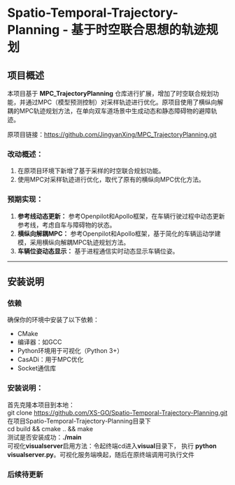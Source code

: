 # **Spatio-Temporal-Trajectory-Planning - 基于时空联合思想的轨迹规划**

## **项目概述**
本项目基于 **MPC_TrajectoryPlanning** 仓库进行扩展，增加了时空联合规划功能，并通过MPC（模型预测控制）对采样轨迹进行优化。原项目使用了横纵向解耦的MPC轨迹规划方法，在单向双车道场景中生成动态和静态障碍物的避障轨迹。

原项目链接：https://github.com/JingyanXing/MPC_TrajectoryPlanning.git

### **改动概述：**
1. 在原项目环境下新增了基于采样的时空联合规划功能。
2. 使用MPC对采样轨迹进行优化，取代了原有的横纵向MPC优化方法。

### **预期实现：**
1. **参考线动态更新：** 参考Openpilot和Apollo框架，在车辆行驶过程中动态更新参考线，考虑自车与障碍物的状态。
2. **横纵向解耦MPC：** 参考Openpilot和Apollo框架，基于简化的车辆运动学建模，采用横纵向解耦MPC轨迹规划方法。
3. **车辆位姿动态显示：** 基于进程通信实时动态显示车辆位姿。

---

## **安装说明**

### **依赖**
确保你的环境中安装了以下依赖：
- CMake
- 编译器：如GCC
- Python环境用于可视化（Python 3+）
- CasADi：用于MPC优化
- Socket通信库

### **安装说明：**
首先克隆本项目到本地：<br>
git clone https://github.com/XS-GO/Spatio-Temporal-Trajectory-Planning.git
在项目Spatio-Temporal-Trajectory-Planning目录下<br>
cd build && cmake .. && make<br>
测试是否安装成功：**./main**<br>
可视化**visualserver**启用方法：令起终端cd进入**visual**目录下， 执行 **python visualserver.py**。可视化服务端唤起，随后在原终端调用可执行文件 <br>

### **后续待更新**
